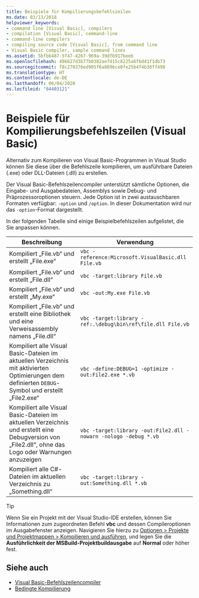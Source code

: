 ```yaml
---
title: Beispiele für Kompilierungsbefehlszeilen
ms.date: 03/13/2018
helpviewer_keywords:
- command line [Visual Basic], compilers
- compilation [Visual Basic], command-line
- command-line compilers
- compiling source code [Visual Basic], from command line
- Visual Basic compiler, sample command lines
ms.assetid: 5bfbb487-5f47-4267-969a-39dfb917beeb
ms.openlocfilehash: 496627d3b77b0382ae7d15c8225a6fbd41f1db73
ms.sourcegitcommit: f8c270376ed905f6a8896ce0fe25b4f4b38ff498
ms.translationtype: HT
ms.contentlocale: de-DE
ms.lasthandoff: 06/04/2020
ms.locfileid: "84403121"
---
```

# <a name="sample-compilation-command-lines-visual-basic"></a>Beispiele für Kompilierungsbefehlszeilen (Visual Basic)

Alternativ zum Kompilieren von Visual Basic-Programmen in Visual Studio können Sie diese über die Befehlszeile kompilieren, um ausführbare Dateien (.exe) oder DLL-Dateien (.dll) zu erstellen.

Der Visual Basic-Befehlszeilencompiler unterstützt sämtliche Optionen, die Eingabe- und Ausgabedateien, Assemblys sowie Debug- und Präprozessoroptionen steuern. Jede Option ist in zwei austauschbaren Formaten verfügbar: `-option` und `/option`. In dieser Dokumentation wird nur das `-option`-Format dargestellt.

In der folgenden Tabelle sind einige Beispielbefehlszeilen aufgelistet, die Sie anpassen können.

|Beschreibung|Verwendung|
|--------|---------|
|Kompiliert „File.vb“ und erstellt „File.exe“|`vbc -reference:Microsoft.VisualBasic.dll File.vb`|
|Kompiliert „File.vb“ und erstellt „File.dll“|`vbc -target:library File.vb`|
|Kompiliert „File.vb“ und erstellt „My.exe“|`vbc -out:My.exe File.vb`|
|Kompiliert „File.vb“ und erstellt eine Bibliothek und eine Verweisassembly namens „File.dll“|`vbc -target:library -ref:.\debug\bin\ref\file.dll File.vb`|
|Kompiliert alle Visual Basic-Dateien im aktuellen Verzeichnis mit aktivierten Optimierungen dem definierten `DEBUG`-Symbol und erstellt „File2.exe“|`vbc -define:DEBUG=1 -optimize -out:File2.exe *.vb`|
|Kompiliert alle Visual Basic-Dateien im aktuellen Verzeichnis und erstellt eine Debugversion von „File2.dll“, ohne das Logo oder Warnungen anzuzeigen|`vbc -target:library -out:File2.dll -nowarn -nologo -debug *.vb`|
|Kompiliert alle C#-Dateien im aktuellen Verzeichnis zu „Something.dll“|`vbc -target:library -out:Something.dll *.vb`|

> [!TIP]
> Wenn Sie ein Projekt mit der Visual Studio-IDE erstellen, können Sie Informationen zum zugeordneten Befehl **vbc** und dessen Compileroptionen im Ausgabefenster anzeigen. Navigieren Sie hierzu zu [Optionen > Projekte und Projektmappen > Kompilieren und ausführen](/visualstudio/ide/reference/options-dialog-box-projects-and-solutions-build-and-run), und legen Sie die **Ausführlichkeit der MSBuild-Projektbuildausgabe** auf **Normal** oder höher fest.

## <a name="see-also"></a>Siehe auch

- [Visual Basic-Befehlszeilencompiler](index.md)
- [Bedingte Kompilierung](../../programming-guide/program-structure/conditional-compilation.md)
